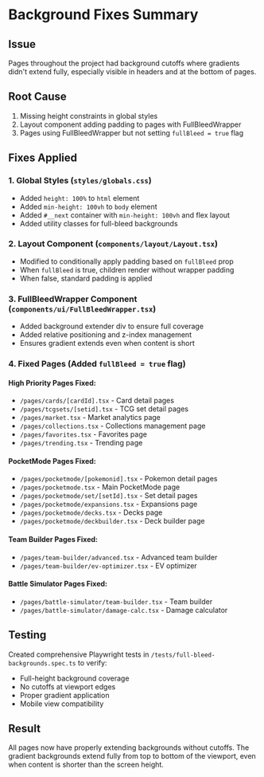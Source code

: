 # Background Fixes Summary

## Issue
Pages throughout the project had background cutoffs where gradients didn't extend fully, especially visible in headers and at the bottom of pages.

## Root Cause
1. Missing height constraints in global styles
2. Layout component adding padding to pages with FullBleedWrapper
3. Pages using FullBleedWrapper but not setting `fullBleed = true` flag

## Fixes Applied

### 1. Global Styles (`styles/globals.css`)
- Added `height: 100%` to `html` element
- Added `min-height: 100vh` to `body` element
- Added `#__next` container with `min-height: 100vh` and flex layout
- Added utility classes for full-bleed backgrounds

### 2. Layout Component (`components/layout/Layout.tsx`)
- Modified to conditionally apply padding based on `fullBleed` prop
- When `fullBleed` is true, children render without wrapper padding
- When false, standard padding is applied

### 3. FullBleedWrapper Component (`components/ui/FullBleedWrapper.tsx`)
- Added background extender div to ensure full coverage
- Added relative positioning and z-index management
- Ensures gradient extends even when content is short

### 4. Fixed Pages (Added `fullBleed = true` flag)

#### High Priority Pages Fixed:
- `/pages/cards/[cardId].tsx` - Card detail pages
- `/pages/tcgsets/[setid].tsx` - TCG set detail pages
- `/pages/market.tsx` - Market analytics page
- `/pages/collections.tsx` - Collections management page
- `/pages/favorites.tsx` - Favorites page
- `/pages/trending.tsx` - Trending page

#### PocketMode Pages Fixed:
- `/pages/pocketmode/[pokemonid].tsx` - Pokemon detail pages
- `/pages/pocketmode.tsx` - Main PocketMode page
- `/pages/pocketmode/set/[setId].tsx` - Set detail pages
- `/pages/pocketmode/expansions.tsx` - Expansions page
- `/pages/pocketmode/decks.tsx` - Decks page
- `/pages/pocketmode/deckbuilder.tsx` - Deck builder page

#### Team Builder Pages Fixed:
- `/pages/team-builder/advanced.tsx` - Advanced team builder
- `/pages/team-builder/ev-optimizer.tsx` - EV optimizer

#### Battle Simulator Pages Fixed:
- `/pages/battle-simulator/team-builder.tsx` - Team builder
- `/pages/battle-simulator/damage-calc.tsx` - Damage calculator

## Testing
Created comprehensive Playwright tests in `/tests/full-bleed-backgrounds.spec.ts` to verify:
- Full-height background coverage
- No cutoffs at viewport edges
- Proper gradient application
- Mobile view compatibility

## Result
All pages now have properly extending backgrounds without cutoffs. The gradient backgrounds extend fully from top to bottom of the viewport, even when content is shorter than the screen height.